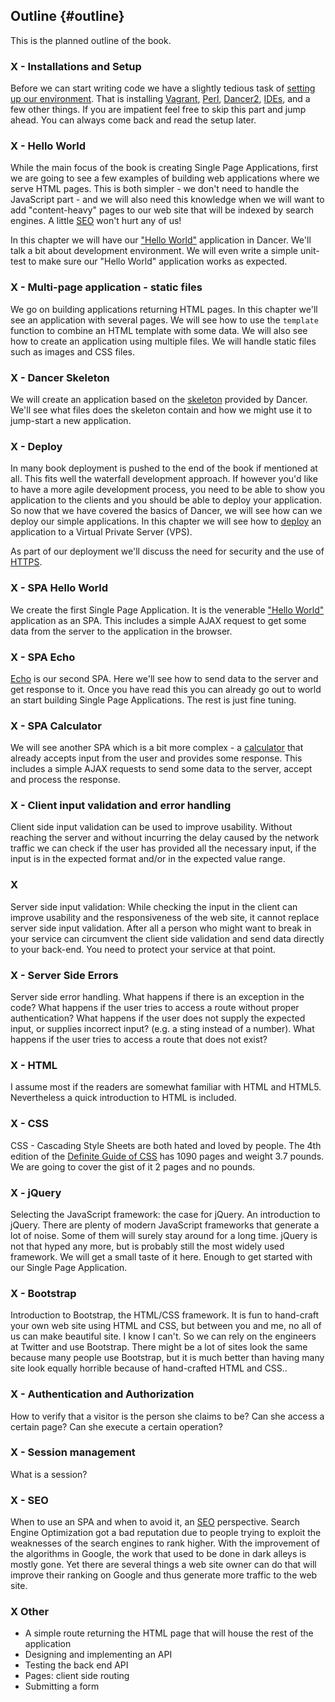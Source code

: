 ## Outline {#outline}

This is the planned outline of the book.

### X - Installations and Setup

Before we can start writing code we have a slightly tedious task of [setting up our environment](#setup-environment). That is installing [Vagrant](#vagrant), [Perl](#install-perl), [Dancer2](#install-dancer), [IDEs](#ide), and a few other things. If you are impatient feel free to skip this part and jump ahead. You can always come back and read the setup later.

### X - Hello World

While the main focus of the book is creating Single Page Applications, first we are going to see a few examples of building web applications where we serve HTML pages. This is both simpler - we don't need to handle the JavaScript part - and we will also need this knowledge when we will want to add "content-heavy" pages to our web site that will be indexed by search engines. A little [SEO](#seo) won't hurt any of us!

In this chapter we will have our ["Hello World"](#hello-world) application in Dancer. We'll talk a bit about development environment. We will even write a simple unit-test to make sure our "Hello World" application works as expected.

### X - Multi-page application - static files

We go on building applications returning HTML pages. In this chapter we'll see an application with several pages. We will see how to use the `template` function to combine an HTML template with some data. We will also see how to create an application using multiple files. We will handle static files such as images and CSS files.

### X - Dancer Skeleton

We will create an application based on the [skeleton](#dancer-skeleton) provided by Dancer. We'll see what files does the skeleton contain and how we might use it to jump-start a new application.

### X - Deploy

In many book deployment is pushed to the end of the book if mentioned at all. This fits well the waterfall development approach. If however you'd like to have a more agile development process, you need to be able to show you application to the clients and you should be able to deploy your application. So now that we have covered the basics of Dancer, we will see how can we deploy our simple applications. In this chapter we will see how to [deploy](#deployment) an application to a Virtual Private Server (VPS).

As part of our deployment we'll discuss the need for security and the use of [HTTPS](#https).

### X - SPA Hello World

We create the first Single Page Application. It is the venerable ["Hello World"](#spa-hello-world) application as an SPA. This includes a simple AJAX request to get some data from the server to the application in the browser.

### X - SPA Echo

[Echo](#spa-echo) is our second SPA. Here we'll see how to send data to the server and get response to it. Once you have read this you can already go out to world an start building Single Page Applications. The rest is just fine tuning.

### X - SPA Calculator

We will see another SPA which is a bit more complex - a [calculator](#spa-calculator) that already accepts input from the user and provides some response. This includes a simple AJAX requests to send some data to the server, accept and process the response.

### X - Client input validation and error handling

Client side input validation can be used to improve usability. Without reaching the server and without incurring the delay caused by the network traffic we can check if the user has provided all the necessary input, if the input is in the expected format and/or in the expected value range.

### X

Server side input validation: While checking the input in the client can improve usability and the responsiveness of the web site, it cannot replace server side input validation. After all a person who might want to break in your service can circumvent the client side validation and send data directly to your back-end. You need to protect your service at that point.

### X - Server Side Errors

Server side error handling. What happens if there is an exception in the code?
What happens if the user tries to access a route without proper authentication?
What happens if the user does not supply the expected input, or supplies incorrect input? (e.g. a sting instead of a number).
What happens if the user tries to access a route that does not exist?

### X - HTML

I assume most if the readers are somewhat familiar with HTML and HTML5. Nevertheless a quick introduction to HTML is included.

### X - CSS

CSS - Cascading Style Sheets are both hated and loved by people. The 4th edition of the [Definite Guide of CSS](https://www.amazon.com/CSS-Definitive-Guide-Visual-Presentation/dp/1449393195?tag=szabgab-20) has 1090 pages and weight 3.7 pounds. We are going to cover the gist of it 2 pages and no pounds.

### X - jQuery

Selecting the JavaScript framework: the case for jQuery. An introduction to jQuery. There are plenty of modern JavaScript frameworks that generate a lot of noise. Some of them will surely stay around for a long time. jQuery is not that hyped any more, but is probably still the most widely used framework. We will get a small taste of it here. Enough to get started with our Single Page Application.


### X - Bootstrap

Introduction to Bootstrap, the HTML/CSS framework. It is fun to hand-craft your own web site using HTML and CSS, but between you and me, no all of us can make beautiful site. I know I can't. So we can rely on the engineers at Twitter and use Bootstrap. There might be a lot of sites look the same because many people use Bootstrap, but it is much better than having many site look equally horrible because of hand-crafted HTML and CSS..


### X - Authentication and Authorization

How to verify that a visitor is the person she claims to be? Can she access a certain page? Can she execute a certain operation?

### X - Session management

What is a session?

### X - SEO

When to use an SPA and when to avoid it, an [SEO](#seo) perspective. Search Engine Optimization got a bad reputation due to people trying to exploit the weaknesses of the search engines to rank higher. With the improvement of the algorithms in Google, the work that used to be done in dark alleys is mostly gone. Yet there are several things a web site owner can do that will improve their ranking on Google and thus generate more traffic to the web site.

### X Other

* A simple route returning the HTML page that will house the rest of the application
* Designing and implementing an API
* Testing the back end API
* Pages: client side routing
* Submitting a form

